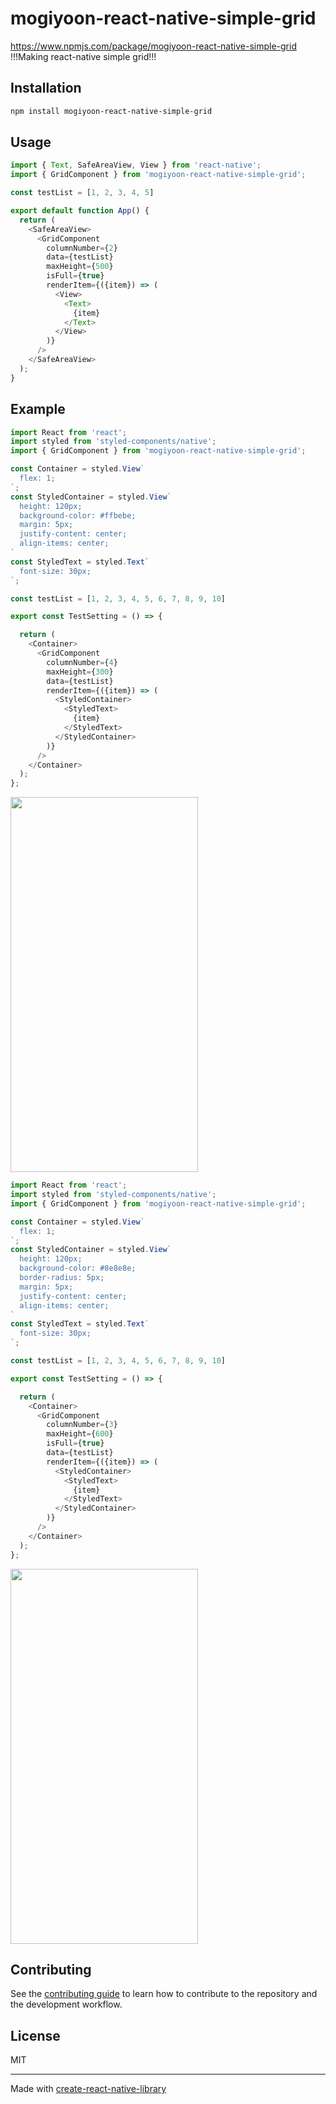 # mogiyoon-react-native-simple-grid
https://www.npmjs.com/package/mogiyoon-react-native-simple-grid
!!!Making react-native simple grid!!!
## Installation

```sh
npm install mogiyoon-react-native-simple-grid
```

## Usage


```js
import { Text, SafeAreaView, View } from 'react-native';
import { GridComponent } from 'mogiyoon-react-native-simple-grid';

const testList = [1, 2, 3, 4, 5]

export default function App() {
  return (
    <SafeAreaView>
      <GridComponent 
        columnNumber={2}
        data={testList}
        maxHeight={500}
        isFull={true}
        renderItem={({item}) => (
          <View>
            <Text>
              {item}
            </Text>
          </View>
        )}
      />
    </SafeAreaView>
  );
}
```

## Example
```js
import React from 'react';
import styled from 'styled-components/native';
import { GridComponent } from 'mogiyoon-react-native-simple-grid';

const Container = styled.View`
  flex: 1;
`;
const StyledContainer = styled.View`
  height: 120px;
  background-color: #ffbebe;
  margin: 5px;
  justify-content: center;
  align-items: center;
`
const StyledText = styled.Text`
  font-size: 30px;
`;

const testList = [1, 2, 3, 4, 5, 6, 7, 8, 9, 10]

export const TestSetting = () => {

  return (
    <Container>
      <GridComponent
        columnNumber={4}
        maxHeight={300}
        data={testList}
        renderItem={({item}) => (
          <StyledContainer>
            <StyledText>
              {item}
            </StyledText>
          </StyledContainer>
        )}
      />
    </Container>
  );
};
```
<img src="https://github.com/user-attachments/assets/f77e2e51-6ce2-4133-ae40-2b5e88a1159f" width="300" height="600"/>

```js
import React from 'react';
import styled from 'styled-components/native';
import { GridComponent } from 'mogiyoon-react-native-simple-grid';

const Container = styled.View`
  flex: 1;
`;
const StyledContainer = styled.View`
  height: 120px;
  background-color: #8e8e8e;
  border-radius: 5px;
  margin: 5px;
  justify-content: center;
  align-items: center;
`
const StyledText = styled.Text`
  font-size: 30px;
`;

const testList = [1, 2, 3, 4, 5, 6, 7, 8, 9, 10]

export const TestSetting = () => {

  return (
    <Container>
      <GridComponent
        columnNumber={3}
        maxHeight={600}
        isFull={true}
        data={testList}
        renderItem={({item}) => (
          <StyledContainer>
            <StyledText>
              {item}
            </StyledText>
          </StyledContainer>
        )}
      />
    </Container>
  );
};
```
<img src="https://github.com/user-attachments/assets/ab6bbd72-bb16-4769-9ce6-f88a173a8a13" width="300" height="600"/>


## Contributing

See the [contributing guide](CONTRIBUTING.md) to learn how to contribute to the repository and the development workflow.

## License

MIT

---

Made with [create-react-native-library](https://github.com/callstack/react-native-builder-bob)
